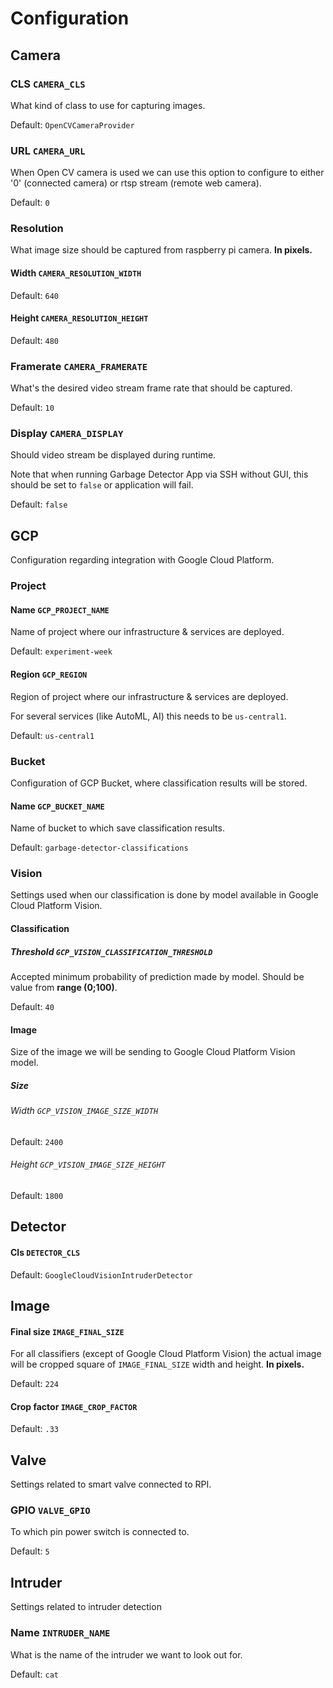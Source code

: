 
# Configuration

## Camera

### CLS `CAMERA_CLS`

What kind of class to use for capturing images.

Default: `OpenCVCameraProvider`

### URL `CAMERA_URL`

When Open CV camera is used we can use this option to configure to either '0' (connected camera) or rtsp stream (remote web camera).

Default: `0`

### Resolution

What image size should be captured from raspberry pi camera. **In pixels.**

#### Width `CAMERA_RESOLUTION_WIDTH`

Default: `640`

#### Height `CAMERA_RESOLUTION_HEIGHT`

Default: `480`

### Framerate `CAMERA_FRAMERATE`

What's the desired video stream frame rate that should be captured.

Default: `10`

### Display `CAMERA_DISPLAY`

Should video stream be displayed during runtime.

Note that when running Garbage Detector App via SSH without GUI, this should be set to `false` or application will fail.

Default: `false`

## GCP

Configuration regarding integration with Google Cloud Platform.

### Project

#### Name `GCP_PROJECT_NAME`

Name of project where our infrastructure & services are deployed.

Default: `experiment-week`

#### Region `GCP_REGION`

Region of project where our infrastructure & services are deployed.

For several services (like AutoML, AI) this needs to be `us-central1`.

Default: `us-central1`

### Bucket

Configuration of GCP Bucket, where classification results will be stored.

#### Name `GCP_BUCKET_NAME`

Name of bucket to which save classification results.

Default: `garbage-detector-classifications`

### Vision

Settings used when our classification is done by model available in Google Cloud Platform Vision.

#### Classification

##### Threshold `GCP_VISION_CLASSIFICATION_THRESHOLD`

Accepted minimum probability of prediction made by model. Should be value from **range (0;100)**.

Default: `40`

#### Image

Size of the image we will be sending to Google Cloud Platform Vision model.

##### Size

###### Width `GCP_VISION_IMAGE_SIZE_WIDTH`

Default: `2400`

###### Height `GCP_VISION_IMAGE_SIZE_HEIGHT`

Default: `1800`

## Detector

#### Cls `DETECTOR_CLS`

Default: `GoogleCloudVisionIntruderDetector`

## Image

#### Final size `IMAGE_FINAL_SIZE`

For all classifiers (except of Google Cloud Platform Vision) the actual image will be cropped square of `IMAGE_FINAL_SIZE`
width and height. **In pixels.**

Default: `224`

#### Crop factor `IMAGE_CROP_FACTOR`

Default: `.33`


## Valve

Settings related to smart valve connected to RPI.

### GPIO `VALVE_GPIO`

To which pin power switch is connected to.

Default: `5`

## Intruder

Settings related to intruder detection

### Name `INTRUDER_NAME`

What is the name of the intruder we want to look out for.

Default: `cat`
